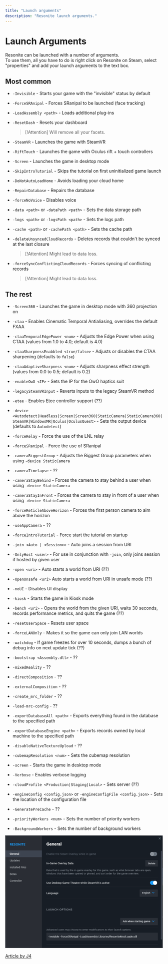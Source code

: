 ```yaml
---
title: "Launch arguments"
description: "Resonite launch arguments."
---
```


<!-- panels:start -->
<!-- div:title-panel -->
# Launch Arguments

<!-- div:left-panel -->
Resonite can be launched with a number of arguments.  
To use them, all you have to do is right click on Resonite on Steam, select "properties" and add your launch arguments to the text box.

## Most common

- `-Invisible` - Starts your game with the "invisible" status by default
- `-ForceSRAnipal` - Forces SRanipal to be launched (face tracking)
- `-LoadAssembly <path>` - Loads additional plug-ins
- `-ResetDash` - Resets your dashboard
  > [!Attention]
  > Will remove all your facets.

- `-SteamVR` - Launches the game with SteamVR
- `-RiftTouch` - Launches the game with Oculus rift + touch controllers
- `-Screen` - Launches the game in desktop mode
- `-SkipIntroTutorial` - Skips the tutorial on first uninitialized game launch
- `-DoNotAutoLoadHome` - Avoids loading your cloud home
- `-RepairDatabase` - Repairs the database
- `-forceNoVoice` - Disables voice
- `-data <path>` or `-dataPath <path>` - Sets the data storage path
- `-logs <path>` or `-logsPath <path>` - Sets the logs path
- `-cache <path>` or `-cachePath <path>` - Sets the cache path
- `-deleteUnsyncedCloudRecords` - Deletes records that couldn't be synced at the last closure
  > [!Attention]
  > Might lead to data loss.

- `-forceSyncConflictingCloudRecords` - Forces syncing of conflicting records
  > [!Attention]
  > Might lead to data loss.

## The rest

- `-Screen360` - Launches the game in desktop mode with 360 projection on

- `-ctaa` - Enables Cinematic Temporal Antialiasing, overrides the default FXAA
- `-ctaaTemporalEdgePower <num>` - Adjusts the Edge Power when using CTAA (values from 1.0 to 4.0; default is 4.0)
- `-ctaaSharpnessEnabbled <true/false>` - Adjusts or disables the CTAA sharpening (defaults to `false`)
- `-ctaaAdaptiveSharpness <num>` - Adjusts sharpness effect strength (values from 0.0 to 0.5; default is 0.2)
- `-enableOwO <IP>` - Sets the IP for the OwO haptics suit
- `-legacySteamVRInput` - Reverts inputs to the legacy SteamVR method
- `-etee` - Enables Etee controller support (??)
- `-device <Autodetect|Headless|Screen|Screen360|StaticCamera|StaticCamera360|SteamVR|WindowsMR|Oculus|OculusQuest>` - Sets the output device (defaults to `Autodetect`)
- `-forceRelay` - Force the use of the LNL relay
- `-forceSRanipal` - Force the use of SRanipal
- `-cameraBiggestGroup` - Adjusts the Biggest Group parameters when using `-device StaticCamera`
- `-cameraTimelapse` - ??
- `-cameraStayBehind` - Forces the camera to stay behind a user when using `-device StaticCamera`
- `-cameraStayInFront` - Forces the camera to stay in front of a user when using `-device StaticCamera`
- `-forceReticleAboveHorizon` - Forces the first person camera to aim above the horizon
- `-useAppCamera` - ??
- `-forceIntroTutorial` - Force start the tutorial on startup
- `-join <Auto | <Session>>` - Auto joins a session from URI
- `-OnlyHost <user>` - For use in conjunction with `-join`, only joins session if hosted by given user
- `-open <uri>` - Auto starts a world from URI (??)
- `-OpenUnsafe <uri>` Auto starts a world from URI in unsafe mode (??)
- `-noUI` - Disables UI display
- `-kiosk` - Starts the game in Kiosk mode
- `-bench <uri>` - Opens the world from the given URI, waits 30 seconds, records performance metrics, and quits the game (??)
- `-resetUserSpace` - Resets user space
- `-forceLANOnly` - Makes it so the game can only join LAN worlds
- `-watchdog` - If game freezes for over 10 seconds, dumps a bunch of debug info on next update tick (??)
- `-bootstrap <Assembly.dll>` - ??
- `-mixedReality` - ??
- `-directComposition` - ??
- `-externalComposition` - ??
- `-create_mrc_folder` - ??
- `-load-mrc-config` - ??
- `-exportDatabaseAll <path>` - Exports everything found in the database to the specified path
- `-exportDatabaseEngine <path>` - Exports records owned by local machine to the specified path
- `-disableNativeTextureUpload` - ??
- `-cubemapResolution <num>` - Sets the cubemap resolution
- `-screen` - Starts the game in desktop mode
- `-Verbose` - Enables verbose logging
- `-cloudProfile <Production|Staging|Local>` - Sets server (??)
- `-engineConfig <config.json>` or `-engineConfigFile <config.json>` - Sets the location of the configuration file
- `-GeneratePreCache` - ??
- `-priorityWorkers <num>` - Sets the number of priority workers
- `-BackgroundWorkers` - Sets the number of background workers

<!-- div:right-panel -->
![Steam game property window with at the bottom some launch arguments.](./_media/launchArguments_steamExample.png)
<!-- panels:end -->

[Article by J4](../../_template/usageTerms/J4Credit.md ':include')
